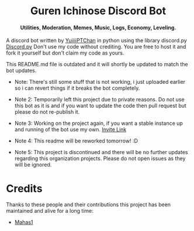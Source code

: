 <h1 align="center">
  <br>
  Guren Ichinose Discord Bot
  <br>
</h1>

<h4 align="center">Utilities, Moderation, Memes, Music, Logs, Economy, Leveling.</h4>

A discord bot written by [YuiiiiPTChan](https://github.com/YuiiiPTChan) in python using the library discord.py [Discord.py](https://discordpy.readthedocs.io/en/latest/index.html#)
Don't use my code without crediting. You are free to host it and fork it yourself but don't claim my code as yours.

This README.md file is outdated and it will shortly be updated to match the bot updates.

- Note: There's still some stuff that is not working, i just uploaded earlier so i can revert things if it breaks the bot completely.

- Note 2: Temporarily left this project due to private reasons. Do not use this bot as it is and if you want to update the code then pull request but please do not re-publish it.

- Note 3: Working on the project again, if you want a stable instance up and running of the bot use my own. [Invite Link](https://discord.com/oauth2/authorize?client_id=669973381067571240&scope=bot&permissions=8)

- Note 4: This readme will be reworked tomorrow! :D

- Note 5: This project is discontinued and there will be no further updates regarding this organization projects. Please do not open issues as they will be ignored. 
  
# Credits

Thanks to these people and their contributions this project has been maintained and alive for a long time:

- [Mahas1](https://github.com/Mahas1)
